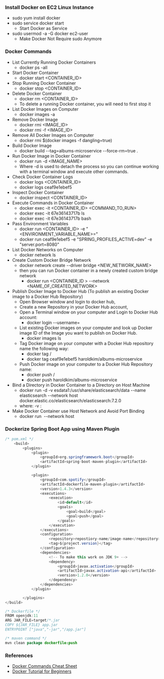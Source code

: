 
### Install Docker on EC2 Linux Instance
- sudo yum install docker 
- sudo service docker start 
	- Start Docker as Service
- sudo usermod -a -G docker ec2-user 
	- Make Docker Not Require sudo Anymore

### Docker Commands
- List Currently Running Docker Containers
	- docker ps -all
- Start Docker Container
	- docker start <CONTAINER_ID>
- Stop Running Docker Container
	- docker stop <CONTAINER_ID>
- Delete Docker Container
	- docker rm <CONTAINER_ID>
	- To delete a running Docker container, you will need to first stop it
- List Docker Images on Computer
	- docker images -a
- Remove Docker Image
	- docker rmi <IMAGE_ID>
	- docker rmi -f <IMAGE_ID>
- Remove All Docker Images on Computer
	- docker rmi $(docker images -f dangling=true)
- Build Docker Image
	- docker build --tag=albums-microservice --force-rm=true .
- Run Docker Image in Docker Container
	- docker run -d <IMAGE_NAME>
	- Where -d is used to detach the process so you can continue working with a terminal window and execute other commands.
- Check Docker Container Logs
	- docker logs <CONTAINER_ID>
	- docker logs ceaf9e1ebef5
- Inspect Docker Container
	- docker inspect <CONTAINER_ID>
- Execute Commands in Docker Container
	- docker exec -it <CONTAINER_ID> <COMMAND_TO_RUN>
	- docker exec -it 67e36143717b ls
	- docker exec -it 67e36143717b bash
- Pass Environment Variables
	- docker run <CONTAINER_ID> -e "<ENVIRONMENT_VARIABLE_NAME>=<VALUE>"
	- docker run ceaf9e1ebef5 -e "SPRING_PROFILES_ACTIVE=dev" -e "server.port=8080"
- List Docker Networks on Computer
	- docker network ls
- Create Custom Docker Bridge Network
	- docker network create --driver bridge <NEW_NETWORK_NAME>
	- then you can run Docker container in a newly created custom bridge network
		- docker run <CONTAINER_ID > --network <NAME_OF_CREATED_NETWORK>
- Publish Docker Image to Docker Hub (To publish an existing Docker image to a Docker Hub Repository)
	- Open Browser window and login to docker hub,
	- Create a new Repository in your Docker Hub account,
	- Open a Terminal window on your computer and Login to Docker Hub account:
		- docker login --username=<DOCKER HUB USER NAME>
	- List existing Docker images on your computer and look up Docker image ID of the Image you want to publish on Docker Hub.
		- docker images ls
	- Tag Docker image on your computer with a Docker Hub repository name the following way:
		- docker tag <CONTAINER ID> <DOCKER HUB USERNAME>/<REPOSITORY NAME>
		- docker tag ceaf9e1ebef5 haroldkim/albums-microservice
	- Push Docker image on your computer to a Docker Hub Repository name:
		- docker push <Docker Hub User name>/<Repository name>
		- docker push haroldkim/albums-microservice
- Bind a Directory in Docker Container to a Directory on Host Machine
	- docker run -d -v esdata1:/usr/share/elasticsearch/data --name elasticsearch --network host docker.elastic.co/elasticsearch/elasticsearch:7.2.0
	- where: -v <directory on HOST machine>:<directory in Docker container>
- Make Docker Container use Host Network and Avoid Port Binding
	- docker run <IMAGE ID> --network host
### Dockerize Spring Boot App using Maven Plugin 
```java
/* pom.xml */
	<build>
		<plugins>
			<plugin>
				<groupId>org.springframework.boot</groupId>
				<artifactId>spring-boot-maven-plugin</artifactId>
			</plugin>

			<plugin>
				<groupId>com.spotify</groupId>
				<artifactId>dockerfile-maven-plugin</artifactId>
				<version>1.4.3</version>
				<executions>
					<execution>
						<id>default</id>
						<goals>
							<goal>build</goal>
							<goal>push</goal>
						</goals>
					</execution>
				</executions>
				<configuration>
					<repository>repostiory-name/image-name</repository>
					<tag>${project.version}</tag>
				</configuration>
				<dependencies>
					<!-- To make this work on JDK 9+ -->
					<dependency>
						<groupId>javax.activation</groupId>
						<artifactId>javax.activation-api</artifactId>
						<version>1.2.0</version>
					</dependency>
				</dependencies>
			</plugin>

		</plugins>
</build>

/* Dockerfile */
FROM openjdk:11
ARG JAR_FILE=target/*.jar
COPY ${JAR_FILE} app.jar
ENTRYPOINT ["java","-jar","/app.jar"]

/* maven command */
mvn clean package dockerfile:push
```
### References
- [Docker Commands Cheat Sheet](http://appsdeveloperblog.com/docker-commands-cheat-sheet/)
- [Docker Tutorial for Beginners](https://www.youtube.com/watch?v=3c-iBn73dDE)
